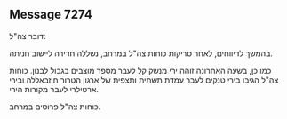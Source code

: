 ## Message 7274

דובר צה"ל:

בהמשך לדיווחים, לאחר סריקות כוחות צה"ל במרחב, נשללה חדירה ליישוב חניתה.

כמו כן, בשעה האחרונה זוהה ירי מנשק קל לעבר מספר מוצבים בגבול לבנון.
כוחות צה"ל הגיבו בירי טנקים לעבר עמדת תשתית ותצפית של ארגון הטרור חיזבאללה ובירי ארטילרי לעבר מקורות הירי.

כוחות צה"ל פרוסים במרחב.


